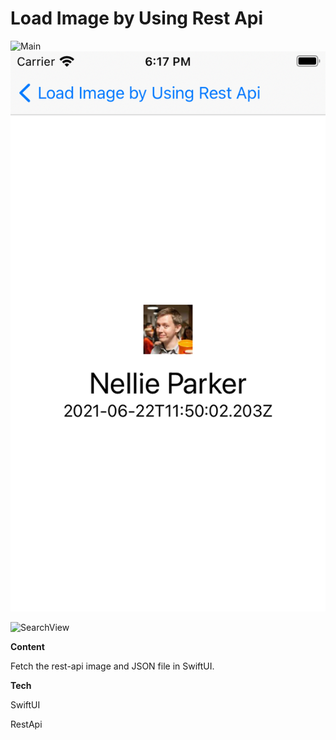 # Load Image by Using Rest Api


![Main](/Image/Main.png) ![Detailview](/Image/DetailView.png)

![SearchView]()



**Content**

Fetch the rest-api image and JSON file in SwiftUI.



**Tech**

SwiftUI 

RestApi



